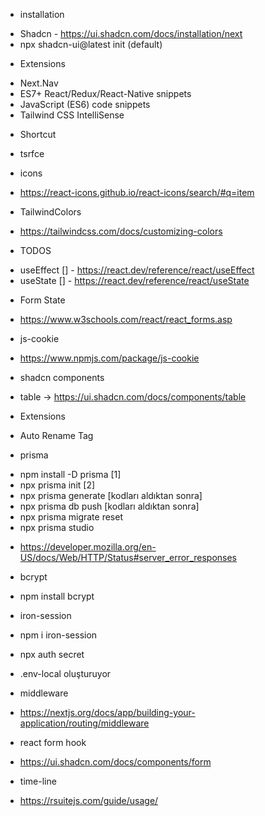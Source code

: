 
* installation
- Shadcn -  https://ui.shadcn.com/docs/installation/next
- npx shadcn-ui@latest init (default)

* Extensions
- Next.Nav
- ES7+ React/Redux/React-Native snippets
- JavaScript (ES6) code snippets
- Tailwind CSS IntelliSense


* Shortcut
- tsrfce

* icons
- https://react-icons.github.io/react-icons/search/#q=item

* TailwindColors
- https://tailwindcss.com/docs/customizing-colors


* TODOS 
- useEffect [] - https://react.dev/reference/react/useEffect
- useState  [] - https://react.dev/reference/react/useState


* Form State
- https://www.w3schools.com/react/react_forms.asp

* js-cookie
- https://www.npmjs.com/package/js-cookie

* shadcn components
- table -> https://ui.shadcn.com/docs/components/table


* Extensions
- Auto Rename Tag


* prisma 
- npm install -D prisma [1]
- npx prisma init [2]
- npx prisma generate [kodları aldıktan sonra]
- npx prisma db push  [kodları aldıktan sonra]
- npx prisma migrate reset
- npx prisma studio


* https://developer.mozilla.org/en-US/docs/Web/HTTP/Status#server_error_responses

* bcrypt
- npm install bcrypt


* iron-session
- npm i iron-session

* npx auth secret
- .env-local oluşturuyor 

* middleware 
- https://nextjs.org/docs/app/building-your-application/routing/middleware


* react form hook
- https://ui.shadcn.com/docs/components/form

* time-line
- https://rsuitejs.com/guide/usage/